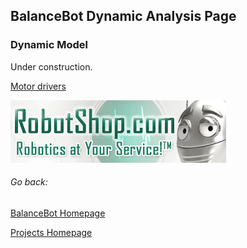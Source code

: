 ﻿## BalanceBot Dynamic Analysis Page

### Dynamic Model

Under construction.

[Motor drivers](https://www.robotshop.com/ca/en/motor-driver-dual-tb6612fng-v2-headers.html)

![Image](Pictures/robotshop-logo-345x100-en.gif)

###### Go back:

[BalanceBot Homepage](https://vashmata.github.io/BalanceBot/)

[Projects Homepage](https://vashmata.github.io)